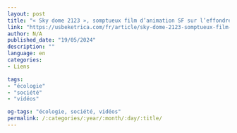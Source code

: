 ```yaml
---
layout: post
title: "« Sky dome 2123 », somptueux film d’animation SF sur l’effondrement climatique"
link: "https://usbeketrica.com/fr/article/sky-dome-2123-somptueux-film-d-animation-sf-sur-l-effondrement-climatique"
author: N/A
published_date: "19/05/2024"
description: ""
language: en
categories:
- Liens

tags:
- "écologie"
- "société"
- "vidéos"

og-tags: "écologie, société, vidéos"
permalink: /:categories/:year/:month/:day/:title/
---
```

